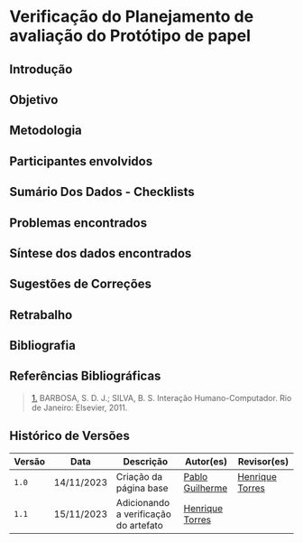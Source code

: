 # Verificação do Planejamento de avaliação do Protótipo de papel

## Introdução

## Objetivo

## Metodologia

## Participantes envolvidos

## Sumário Dos Dados - Checklists

## Problemas encontrados

## Síntese dos dados encontrados

## Sugestões de Correções

## Retrabalho

## Bibliografia

>

## Referências Bibliográficas

> <a id="REF1" href="#anchor_1">1.</a> BARBOSA, S. D. J.; SILVA, B. S. Interação Humano-Computador. Rio de Janeiro: Elsevier, 2011.

## Histórico de Versões

| Versão | Data       | Descrição              | Autor(es)                                        | Revisor(es)                                     |
| ------ | ---------- | ---------------------- | ------------------------------------------------ | ----------------------------------------------- |
| `1.0`  | 14/11/2023 | Criação da página base | [Pablo Guilherme](https://github.com/PabloGJBS) | [Henrique Torres](https://github.com/henriqtorresl) |
| `1.1`  | 15/11/2023 | Adicionando a verificação do artefato | [Henrique Torres](https://github.com/henriqtorresl) |  |

